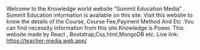 Welcome to the Knowledge world website "Summit Education Media" . Summit Education information is available on this site. Visit this website to know the details of the Course, Course Fee,Payment Method And Etc .You can find necessity information from this site.Knowledge is Power. This website made by React , Bootstrap,Css,html,MongoDB etc.
Live link: https://teacher-media.web.app/
